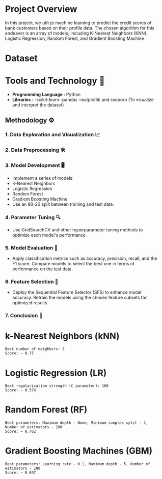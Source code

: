 # Project Overview
In this project, we utilize machine learning to predict the credit scores of bank customers based on their profile data. The chosen algorithm for this endeavor is an array of models, including K-Nearest Neighbors (KNN), Logistic Regression, Random Forest, and Gradient Boosting Machine


# Dataset


# Tools and Technology 🔧
- **Programming Language** :
Python 
- **Libraries** :
  -scikit-learn 
  -pandas 
  -matplotlib and seaborn (To visualize and interpret the dataset)

## Methodology ⚙️
### 1. Data Exploration and Visualization 📈
### 2. Data Preprocessing 🛠️
### 3. Model Development 🖥️
- Implement a series of models:
- K-Nearest Neighbors
- Logistic Regression
- Random Forest
- Gradient Boosting Machine
- Use an 80-20 split between training and test data.
### 4. Parameter Tuning 🔍
- Use GridSearchCV and other hyperparameter tuning methods to optimize each model's performance.
### 5. Model Evaluation 📝
- Apply classification metrics such as accuracy, precision, recall, and the F1 score.
Compare models to select the best one in terms of performance on the test data.
### 6. Feature Selection 🚀
- Deploy the Sequential Feature Selector (SFS) to enhance model accuracy.
Retrain the models using the chosen feature subsets for optimized results.
### 7. Conclusion 🎯

 # k-Nearest Neighbors (kNN)
    Best number of neighbors: 3
    Score: ~ 0.75

# Logistic Regression (LR)
    Best regularization strength (C parameter): 100
    Score: ~ 0.578
# Random Forest (RF)
    Best parameters: Maximum depth - None, Minimum samples split - 2, Number of estimators - 200
    Score: ~ 0.762
# Gradient Boosting Machines (GBM)
    Best parameters: Learning rate - 0.1, Maximum depth - 5, Number of estimators - 200
    Score: ~ 0.697
